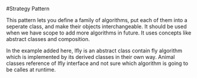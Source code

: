 #Strategy Pattern

This pattern lets you define a family of algorithms, put each of them into a seperate class, and make their objects interchangeable.
It should be used when we have scope to add more algorithms in future.
It uses concepts like abstract classes and composition.

In the example added here, Ifly is an abstract class contain fly algorithm which is implemented by its derived classes in their own way. 
Animal classes reference of Ifly interface and not sure which algorithm is going to be calles at runtime.
